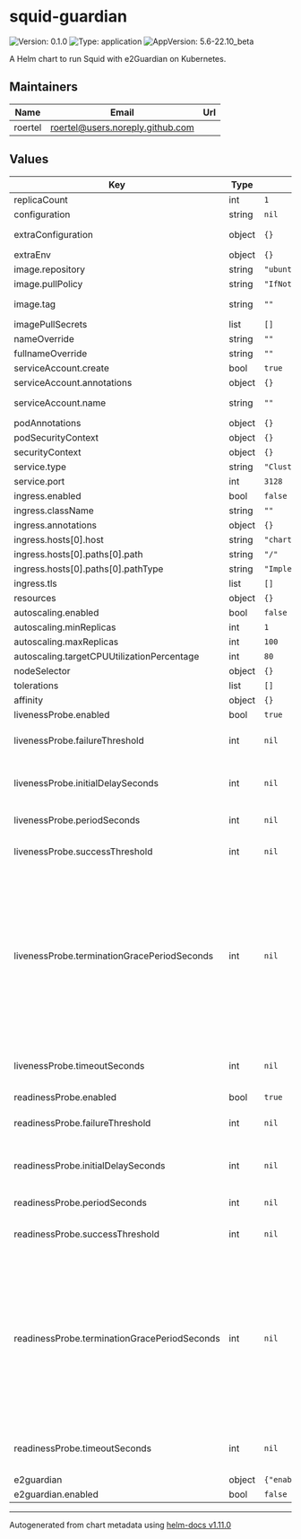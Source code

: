 # squid-guardian

![Version: 0.1.0](https://img.shields.io/badge/Version-0.1.0-informational?style=flat-square) ![Type: application](https://img.shields.io/badge/Type-application-informational?style=flat-square) ![AppVersion: 5.6-22.10_beta](https://img.shields.io/badge/AppVersion-5.6--22.10_beta-informational?style=flat-square)

A Helm chart to run Squid with e2Guardian on Kubernetes.

## Maintainers

| Name | Email | Url |
| ---- | ------ | --- |
| roertel | <roertel@users.noreply.github.com> |  |

## Values

| Key | Type | Default | Description |
|-----|------|---------|-------------|
| replicaCount | int | `1` | Number of replicas to start. |
| configuration | string | `nil` | main (squid.conf) configuration file override. |
| extraConfiguration | object | `{}` | Configuration snippets to add. NOTE: This will remove some default configurations. |
| extraEnv | object | `{}` | Extra environment variables. Consider TZ=UTC. |
| image.repository | string | `"ubuntu/squid"` |  |
| image.pullPolicy | string | `"IfNotPresent"` |  |
| image.tag | string | `""` | Overrides the image tag whose default is the chart appVersion. |
| imagePullSecrets | list | `[]` |  |
| nameOverride | string | `""` |  |
| fullnameOverride | string | `""` |  |
| serviceAccount.create | bool | `true` | Specifies whether a service account should be created. |
| serviceAccount.annotations | object | `{}` | Annotations to add to the service account. |
| serviceAccount.name | string | `""` | If not set and create is true, a name is generated using the fullname template. |
| podAnnotations | object | `{}` |  |
| podSecurityContext | object | `{}` |  |
| securityContext | object | `{}` |  |
| service.type | string | `"ClusterIP"` |  |
| service.port | int | `3128` |  |
| ingress.enabled | bool | `false` |  |
| ingress.className | string | `""` |  |
| ingress.annotations | object | `{}` |  |
| ingress.hosts[0].host | string | `"chart-example.local"` |  |
| ingress.hosts[0].paths[0].path | string | `"/"` |  |
| ingress.hosts[0].paths[0].pathType | string | `"ImplementationSpecific"` |  |
| ingress.tls | list | `[]` |  |
| resources | object | `{}` |  |
| autoscaling.enabled | bool | `false` |  |
| autoscaling.minReplicas | int | `1` |  |
| autoscaling.maxReplicas | int | `100` |  |
| autoscaling.targetCPUUtilizationPercentage | int | `80` |  |
| nodeSelector | object | `{}` |  |
| tolerations | list | `[]` |  |
| affinity | object | `{}` |  |
| livenessProbe.enabled | bool | `true` | Enable the probe |
| livenessProbe.failureThreshold | int | `nil` | Minimum consecutive failures for the probe to be considered failed after having succeeded. Defaults to 3. Minimum value is 1. |
| livenessProbe.initialDelaySeconds | int | `nil` | Number of seconds after the container has started before liveness probes are initiated. More info: https://kubernetes.io/docs/concepts/workloads/pods/pod-lifecycle#container-probes |
| livenessProbe.periodSeconds | int | `nil` | How often (in seconds) to perform the probe. Default to 10 seconds. Minimum value is 1. |
| livenessProbe.successThreshold | int | `nil` | Minimum consecutive successes for the probe to be considered successful after having failed. Defaults to 1. Must be 1 for liveness and startup. Minimum value is 1. |
| livenessProbe.terminationGracePeriodSeconds | int | `nil` | Optional duration in seconds the pod needs to terminate gracefully upon probe failure. The grace period is the duration in seconds after the processes running in the pod are sent a termination signal and the time when the processes are forcibly halted with a kill signal. Set this value longer than the expected cleanup time for your process. If this value is nil, the pod's terminationGracePeriodSeconds will be used. Otherwise, this value overrides the value provided by the pod spec. Value must be non-negative integer. The value zero indicates stop immediately via the kill signal (no opportunity to shut down). This is a beta field and requires enabling ProbeTerminationGracePeriod feature gate. Minimum value is 1. spec.terminationGracePeriodSeconds is used if unset. |
| livenessProbe.timeoutSeconds | int | `nil` | Number of seconds after which the probe times out. Defaults to 1 second. Minimum value is 1. More info: https://kubernetes.io/docs/concepts/workloads/pods/pod-lifecycle#container-probes |
| readinessProbe.enabled | bool | `true` | Enable the probe |
| readinessProbe.failureThreshold | int | `nil` | Minimum consecutive failures for the probe to be considered failed after having succeeded. Defaults to 3. Minimum value is 1. |
| readinessProbe.initialDelaySeconds | int | `nil` | Number of seconds after the container has started before liveness probes are initiated. More info: https://kubernetes.io/docs/concepts/workloads/pods/pod-lifecycle#container-probes |
| readinessProbe.periodSeconds | int | `nil` | How often (in seconds) to perform the probe. Default to 10 seconds. Minimum value is 1. |
| readinessProbe.successThreshold | int | `nil` | Minimum consecutive successes for the probe to be considered successful after having failed. Defaults to 1. Must be 1 for liveness and startup. Minimum value is 1. |
| readinessProbe.terminationGracePeriodSeconds | int | `nil` | Optional duration in seconds the pod needs to terminate gracefully upon probe failure. The grace period is the duration in seconds after the processes running in the pod are sent a termination signal and the time when the processes are forcibly halted with a kill signal. Set this value longer than the expected cleanup time for your process. If this value is nil, the pod's terminationGracePeriodSeconds will be used. Otherwise, this value overrides the value provided by the pod spec. Value must be non-negative integer. The value zero indicates stop immediately via the kill signal (no opportunity to shut down). This is a beta field and requires enabling ProbeTerminationGracePeriod feature gate. Minimum value is 1. spec.terminationGracePeriodSeconds is used if unset. |
| readinessProbe.timeoutSeconds | int | `nil` | Number of seconds after which the probe times out. Defaults to 1 second. Minimum value is 1. More info: https://kubernetes.io/docs/concepts/workloads/pods/pod-lifecycle#container-probes |
| e2guardian | object | `{"enabled":false}` | Settings for e2Guardian sub-chart |
| e2guardian.enabled | bool | `false` | Enable e2Guardian |

----------------------------------------------
Autogenerated from chart metadata using [helm-docs v1.11.0](https://github.com/norwoodj/helm-docs/releases/v1.11.0)
